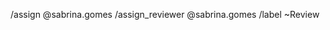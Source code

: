 <!-- ## What? -->
<!-- ## Why? -->
<!-- ## How? -->
<!-- ## Testing? -->
<!-- ## Screenshots (optional) -->
<!-- ## Anything Else? -->

/assign @sabrina.gomes
/assign_reviewer @sabrina.gomes
/label ~Review
